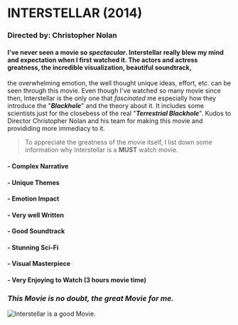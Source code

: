 # **INTERSTELLAR (2014)**
>
### **Directed by:** Christopher Nolan
>
>
#### I've never seen a movie so *spectacular*. Interstellar really blew my mind and expectation when I first watched it. The actors and actress greatness, the incredible visualization, beautiful soundtrack,
the overwhelming emotion, the well thought unique ideas, effort, etc. can be seen through this movie. Even though I've watched so many movie since then, Interstellar is the only one that *fascinated* me 
especially how they introduce the "***Blackhole***" and the theory about it. It includes some scientists just for the closebess of the real "***Terrestrial Blackhole***". Kudos to Director Christopher Nolan 
and his team for making this movie and provididing more immediacy to it. 
>To appreciate the greatness of the movie itself, I list down some information why Interstellar is a **MUST** watch movie.
>
#### - Complex Narrative
#### - Unique Themes
#### - Emotion Impact
#### - Very well Written
#### - Good Soundtrack
#### - Stunning Sci-Fi 
#### - Visual Masterpiece
#### - Very Enjoying to Watch (3 hours movie time)
>
>
### ***This Movie is no doubt, the great Movie for me.***
>
![Interstellar is a good Movie.](https://github.com/JpDaGreat/app-dev/assets/135121370/fb4c4685-47c1-4b2f-966a-62aa7bdd0982.jpg)

